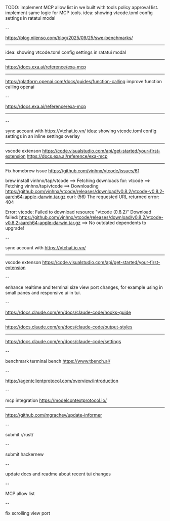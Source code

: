 TODO: implement MCP allow list in we built with tools policy approval list. implement same logic for MCP tools.
idea: showing vtcode.toml config settings in ratatui modal


--

https://blog.nilenso.com/blog/2025/09/25/swe-benchmarks/

---

idea: showing vtcode.toml config settings in ratatui modal

---

<https://docs.exa.ai/reference/exa-mcp>

---

https://platform.openai.com/docs/guides/function-calling
improve function calling openai


--



https://docs.exa.ai/reference/exa-mcp

---

--

sync account with <https://vtchat.io.vn/>
idea: showing vtcode.toml config settings in an inline settings overlay

---

vscode extenson <https://code.visualstudio.com/api/get-started/your-first-extension>
<https://docs.exa.ai/reference/exa-mcp>

---

Fix homebrew issue
<https://github.com/vinhnx/vtcode/issues/61>

brew install vinhnx/tap/vtcode
==> Fetching downloads for: vtcode
==> Fetching vinhnx/tap/vtcode
==> Downloading <https://github.com/vinhnx/vtcode/releases/download/v0.8.2/vtcode-v0.8.2-aarch64-apple-darwin.tar.gz>
curl: (56) The requested URL returned error: 404

Error: vtcode: Failed to download resource "vtcode (0.8.2)"
Download failed: <https://github.com/vinhnx/vtcode/releases/download/v0.8.2/vtcode-v0.8.2-aarch64-apple-darwin.tar.gz>
==> No outdated dependents to upgrade!

--

sync account with <https://vtchat.io.vn/>

---

vscode extenson <https://code.visualstudio.com/api/get-started/your-first-extension>

--

enhance realtime and terminal size view port changes, for example using in small panes and responsive ui in tui.

--

<https://docs.claude.com/en/docs/claude-code/hooks-guide>

---

<https://docs.claude.com/en/docs/claude-code/output-styles>

---

<https://docs.claude.com/en/docs/claude-code/settings>

--

benchmark terminal bench
<https://www.tbench.ai/>

--

<https://agentclientprotocol.com/overview/introduction>

--

mcp integration
<https://modelcontextprotocol.io/>

---

<https://github.com/mgrachev/update-informer>


--

submit r/rust/

--

submit hackernew


-- 

update docs and readme about recent tui changes

-- 

MCP allow list

--


fix scrolling view port

